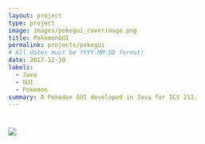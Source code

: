 ```yaml
---
layout: project
type: project
image: images/pokegui_coverimage.png
title: PokemonGUI
permalink: projects/pokegui
# All dates must be YYYY-MM-DD format!
date: 2017-12-10
labels:
  - Java
  - GUI
  - Pokemon
summary: A Pokedex GUI developed in Java for ICS 211.
---
```


# <img class="ui image" src="{{ site.baseurl }}/images/cotton-header.png">

